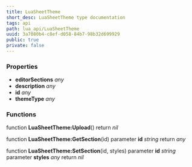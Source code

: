 ```yaml
---
title: LuaSheetTheme
short_desc: LuaSheetTheme type documentation
tags: api
path: lua_api/LuaSheetTheme
uuid: 3a7080b4-c8ef-d058-84b7-98b32d699929
public: true
private: false
---
```




### Properties

* **editorSections** *any* 
* **description** *any* 
* **id** *any* 
* **themeType** *any* 

### Functions

function **LuaSheetTheme:Upload**()
  return *nil*

function **LuaSheetTheme:GetSection**(id)
  parameter **id** *string*
  return *any*

function **LuaSheetTheme:SetSection**(id, styles)
  parameter **id** *string*
  parameter **styles** *any*
  return *nil*
